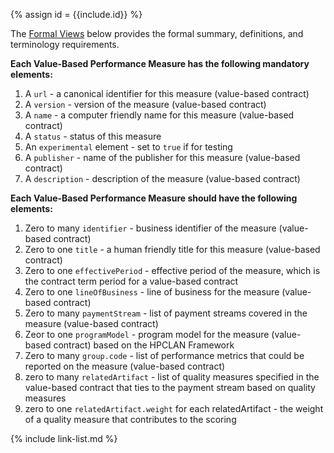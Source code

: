 {% assign id = {{include.id}} %}

The [Formal Views](StructureDefinition-vbp-measure.html#profile) below provides the formal summary, definitions, and terminology requirements.

**Each Value-Based Performance Measure has the following mandatory elements:**
1. A `url` - a canonical identifier for this measure (value-based contract)
1. A `version` - version of the measure (value-based contract)
1. A `name` - a computer friendly name for this measure (value-based contract)
1. A `status` - status of this measure
1. An `experimental` element - set to `true` if for testing
1. A `publisher` - name of the publisher for this measure (value-based contract)
1. A `description` - description of the measure (value-based contract)

**Each Value-Based Performance Measure should have the following elements:**
1. Zero to many `identifier` - business identifier of the measure (value-based contract)
1. Zero to one `title` - a human friendly title for this measure (value-based contract)
1. Zero to one `effectivePeriod` - effective period of the measure, which is the contract term period for a value-based contract
1. Zero to one `lineOfBusiness` - line of business for the measure (value-based contract)
1. Zero to many `paymentStream` - list of payment streams covered in the measure (value-based contract)
1. Zeor to one `programModel` - program model for the measure (value-based contract) based on the HPCLAN Framework
1. Zero to many `group.code` - list of performance metrics that could be reported on the measure (value-based contract)
1. zero to many `relatedArtifact` - list of quality measures specified in the value-based contract that ties to the payment stream based on quality measures
1. zero to one `relatedArtifact.weight` for each relatedArtifact - the weight of a quality measure that contributes to the scoring


{% include link-list.md %}
